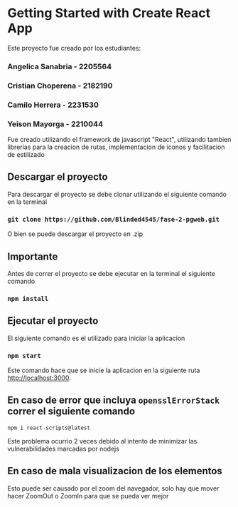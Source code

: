 # Getting Started with Create React App

Este proyecto fue creado por los estudiantes: 
### Angelica Sanabria - 2205564
### Cristian Choperena - 2182190
### Camilo Herrera - 2231530
### Yeison Mayorga - 2210044

Fue creado utilizando el framework de javascript "React", utilizando tambien librerias para la creacion de rutas, implementacion de iconos y facilitacion de estilizado

## Descargar el proyecto
Para descargar el proyecto se debe clonar utilizando el siguiente comando en la terminal

### `git clone https://github.com/Blinded4545/fase-2-pgweb.git`

O bien se puede descargar el proyecto en .zip

## Importante

Antes de correr el proyecto se debe ejecutar en la terminal el siguiente comando

### `npm install`

## Ejecutar el proyecto

El siguiente comando es el utilizado para iniciar la aplicacion

### `npm start`

Este comando hace que se inicie la aplicacion en la siguiente ruta
[http://localhost:3000](http://localhost:3000).

## En caso de error que incluya `opensslErrorStack` correr el siguiente comando

`npm i react-scripts@latest`

Este problema ocurrio 2 veces debido al intento de minimizar las vulnerabilidades marcadas por nodejs

## En caso de mala visualizacion de los elementos
Esto puede ser causado por el zoom del navegador, solo hay que mover hacer ZoomOut o ZoomIn para que se pueda ver mejor
